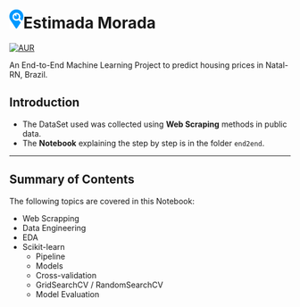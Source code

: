 
# <img src="media/logo.png" width="25" href=https://github.com/Fernandohf/Estimada-Morada>Estimada Morada

[![AUR](https://img.shields.io/aur/license/yaourt.svg)]()


An End-to-End Machine Learning Project to predict housing prices in Natal-RN, Brazil.

## Introduction

- The DataSet used was collected using **Web Scraping** methods in public data.
- The **Notebook** explaining the step by step is in the folder `end2end`.

----

## Summary of Contents

The following topics are covered in this Notebook:

- Web Scrapping
- Data Engineering
- EDA
- Scikit-learn
  - Pipeline
  - Models
  - Cross-validation
  - GridSearchCV / RandomSearchCV
  - Model Evaluation
